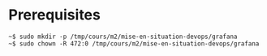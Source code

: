 # Prerequisites

```
~$ sudo mkdir -p /tmp/cours/m2/mise-en-situation-devops/grafana
~$ sudo chown -R 472:0 /tmp/cours/m2/mise-en-situation-devops/grafana
```
